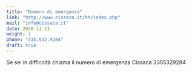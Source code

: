 ```yaml
---
title: "Numero di emergenza"
link: "http://www.cissaca.it/hh/index.php"
mail: "info@cissaca.it"
date: 2020-11-13
weight: 1
phone: "335.532.9284"
draft: true
---
```


Se sei in difficoltà chiama il numero di emergenza Cissaca 3355329284

